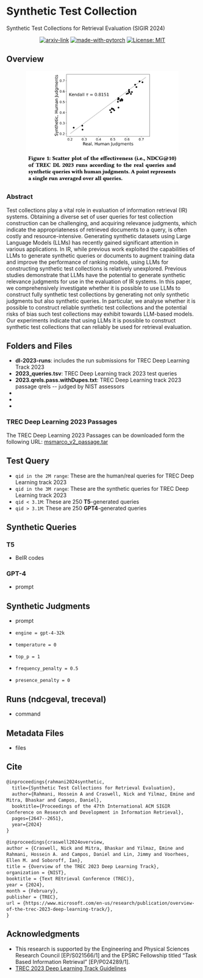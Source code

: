 # Synthetic Test Collection
Synthetic Test Collections for Retrieval Evaluation (SIGIR 2024)

<div align="center">

  [![arxiv-link](https://img.shields.io/badge/Paper-PDF-red?style=flat&logo=arXiv&logoColor=red)](https://arxiv.org/pdf/2405.07767)
  [![made-with-pytorch](https://img.shields.io/badge/Made%20with-PyTorch-brightgreen)](https://pytorch.org/)
  [![License: MIT](https://img.shields.io/badge/License-MIT-yellow.svg)](https://opensource.org/licenses/MIT)
</div>

## Overview
<p align="center">
  <img src="figs/synthetic-queries.png" width="400">
</a>
<br />

### Abstract
Test collections play a vital role in evaluation of information retrieval (IR) systems. Obtaining a diverse set of user queries for test collection construction can be challenging, and acquiring relevance judgments, which indicate the appropriateness of retrieved documents to a query, is often costly and resource-intensive. Generating synthetic datasets using Large Language Models (LLMs) has recently gained significant attention in various applications. In IR, while previous work exploited the capabilities of LLMs to generate synthetic queries or documents to augment training data and improve the performance of ranking models, using LLMs for constructing synthetic test collections is relatively unexplored. Previous studies demonstrate that LLMs have the potential to generate synthetic relevance judgments for use in the evaluation of IR systems. In this paper, we comprehensively investigate whether it is possible to use LLMs to construct fully synthetic test collections by generating not only synthetic judgments but also synthetic queries. In particular, we analyse whether it is possible to construct reliable synthetic test collections and the potential risks of bias such test collections may exhibit towards LLM-based models. Our experiments indicate that using LLMs it is possible to construct synthetic test collections that can reliably be used for retrieval evaluation.

## Folders and Files
- __dl-2023-runs__: includes the run submissions for TREC Deep Learning Track 2023
- __2023_queries.tsv__: TREC Deep Learning track 2023 test queries
- __2023.qrels.pass.withDupes.txt__: TREC Deep Learning track 2023 passage qrels -- judged by NIST assessors
-
-
-

### TREC Deep Learning 2023 Passages
The TREC Deep Learning 2023 Passages can be downloaded form the following URL: <a href="https://msmarco.z22.web.core.windows.net/msmarcoranking/msmarco_v2_passage.tar" target="_blank">msmarco_v2_passage.tar</a>

## Test Query
- `qid in the 2M range`: These are the human/real queries for TREC Deep Learning track 2023
- `qid in the 3M range`: These are the synthetic queries for TREC Deep Learning track 2023
- `qid < 3.1M`: These are 250 **T5**-generated queries
- `qid > 3.1M`: These are 250 **GPT4**-generated queries

## Synthetic Queries


### T5

- BeIR codes

### GPT-4

- prompt

## Synthetic Judgments

- prompt

- `engine = gpt-4-32k`
- `temperature = 0`
- `top_p = 1`
- `frequency_penalty = 0.5`
- `presence_penalty = 0`

## Runs (ndcgeval, treceval)

- command

## Metadata Files

- files

## Cite
```
@inproceedings{rahmani2024synthetic,
  title={Synthetic Test Collections for Retrieval Evaluation},
  author={Rahmani, Hossein A and Craswell, Nick and Yilmaz, Emine and Mitra, Bhaskar and Campos, Daniel},
  booktitle={Proceedings of the 47th International ACM SIGIR Conference on Research and Development in Information Retrieval},
  pages={2647--2651},
  year={2024}
}
```

```
@inproceedings{craswell2024overview,
author = {Craswell, Nick and Mitra, Bhaskar and Yilmaz, Emine and Rahmani, Hossein A. and Campos, Daniel and Lin, Jimmy and Voorhees, Ellen M. and Soboroff, Ian},
title = {Overview of the TREC 2023 Deep Learning Track},
organization = {NIST},
booktitle = {Text REtrieval Conference (TREC)},
year = {2024},
month = {February},
publisher = {TREC},
url = {https://www.microsoft.com/en-us/research/publication/overview-of-the-trec-2023-deep-learning-track/},
}
```

## Acknowledgments
- This research is supported by the Engineering and Physical Sciences Research Council [EP/S021566/1] and the EPSRC Fellowship titled “Task Based Information Retrieval” [EP/P024289/1].
- <a href="https://microsoft.github.io/msmarco/TREC-Deep-Learning.html" target="_blank">TREC 2023 Deep Learning Track Guidelines</a>